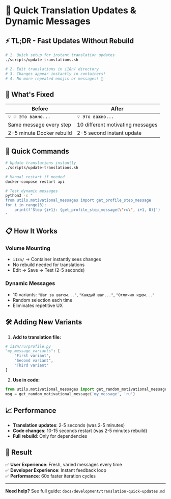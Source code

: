 # 🚀 Quick Translation Updates & Dynamic Messages

## ⚡ TL;DR - Fast Updates Without Rebuild

```bash
# 1. Quick setup for instant translation updates
./scripts/update-translations.sh

# 2. Edit translations in i18n/ directory
# 3. Changes appear instantly in containers!
# 4. No more repeated emojis or messages! 🎉
```

## 🎯 What's Fixed

| Before | After |
|--------|-------|
| `💡 💡 Это важно...` | `💡 Это важно...` |
| Same message every step | 10 different motivating messages |
| 2-5 minute Docker rebuild | 2-5 second instant update |

## 🔧 Quick Commands

```bash
# Update translations instantly
./scripts/update-translations.sh

# Manual restart if needed  
docker-compose restart api

# Test dynamic messages
python3 -c "
from utils.motivational_messages import get_profile_step_message
for i in range(3):
    print(f'Step {i+1}: {get_profile_step_message(\"ru\", i+1, 8)}')
"
```

## 📋 How It Works

### Volume Mounting
- `i18n/` → Container instantly sees changes
- No rebuild needed for translations
- Edit → Save → Test (2-5 seconds)

### Dynamic Messages  
- 10 variants: `"Шаг за шагом..."`, `"Каждый шаг..."`, `"Отлично идем..."`
- Random selection each time
- Eliminates repetitive UX

## 🛠️ Adding New Variants

1. **Add to translation file:**
```python
# i18n/ru/profile.py
"my_message_variants": [
    "First variant",
    "Second variant",
    "Third variant"
]
```

2. **Use in code:**
```python
from utils.motivational_messages import get_random_motivational_message
msg = get_random_motivational_message('my_message', 'ru')
```

## 📈 Performance

- **Translation updates**: 2-5 seconds (was 2-5 minutes)
- **Code changes**: 10-15 seconds restart (was 2-5 minutes rebuild)
- **Full rebuild**: Only for dependencies

## 🎉 Result

✅ **User Experience**: Fresh, varied messages every time  
✅ **Developer Experience**: Instant feedback loop  
✅ **Performance**: 60x faster iteration cycles

---

**Need help?** See full guide: `docs/development/translation-quick-updates.md` 